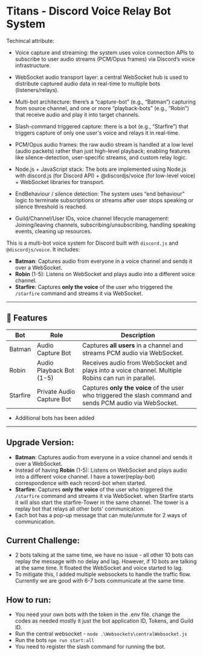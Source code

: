 #  Titans  - Discord Voice Relay Bot System

Techincal attribute:

- Voice capture and streaming: the system uses voice connection APIs to subscribe to user audio streams (PCM/Opus frames) via Discord’s voice infrastructure.

- WebSocket audio transport layer: a central WebSocket hub is used to distribute captured audio data in real-time to multiple bots (listeners/relays).

- Multi-bot architecture: there’s a “capture-bot” (e.g., “Batman”) capturing from source channel, and one or more “playback-bots” (e.g., “Robin”) that receive audio and play it into target channels.

- Slash-command triggered capture: there is a bot (e.g., “Starfire”) that triggers capture of only one user's voice and relays it in real-time.

- PCM/Opus audio frames: the raw audio stream is handled at a low level (audio packets) rather than just high-level playback; enabling features like silence-detection, user-specific streams, and custom relay logic.

- Node.js + JavaScript stack: The bots are implemented using Node.js with discord.js (for Discord API) + @discordjs/voice (for low-level voice) + WebSocket libraries for transport.

- EndBehaviour / silence detection: The system uses “end behaviour” logic to terminate subscriptions or streams after user stops speaking or silence threshold is reached.

- Guild/Channel/User IDs, voice channel lifecycle management: Joining/leaving channels, subscribing/unsubscribing, handling speaking events, cleaning up resources.

This is a multi-bot voice system for Discord built with `discord.js` and `@discordjs/voice`. It includes:

- **Batman**: Captures audio from everyone in a voice channel and sends it over a WebSocket.
- **Robin** (1-5): Listens on WebSocket and plays audio into a different voice channel.
- **Starfire**: Captures **only the voice** of the user who triggered the `/starfire` command and streams it via WebSocket.

---

## 🔧 Features

| Bot      | Role                           | Description |
|----------|--------------------------------|-------------|
|  Batman   | Audio Capture Bot             | Captures **all users** in a channel and streams PCM audio via WebSocket. |
|  Robin   | Audio Playback Bot (1-5)       | Receives audio from WebSocket and plays into a voice channel. Multiple Robins can run in parallel. |
|  Starfire | Private Audio Capture Bot     | Captures **only the voice** of the user who triggered the slash command and sends PCM audio via WebSocket. |
+ Additional bots has been added 

---

## Upgrade Version:


- **Batman**: Captures audio from everyone in a voice channel and sends it over a WebSocket.
- Instead of having  **Robin** (1-5): Listens on WebSocket and plays audio into a different voice channel. I have a tower(replay-bot) correspondence with each record-bot when started.
-  **Starfire**: Captures **only the voice** of the user who triggered the `/starfire` command and streams it via WebSocket. when Starfire starts it will also start the starfire-Tower in the same channel. The tower is a replay bot that relays all other bots' communication.
-  Each bot has a pop-up message that can mute/unmute for 2 ways of communication. 

## Current Challenge: 

- 2 bots talking at the same time, we have no issue - all other 10 bots can replay the message with no delay and lag. However, if 10 bots are talking at the same time. It floated the WebSocket and voice started to lag.
- To mitigate this, I added multiple websockets to handle the traffic flow. Currently we are good with 6-7 bots communicate at the same time. 

## How to run:

- You need your own bots with the token in the .env file. change the codes as needed mostly it just the bot application ID, Tokens, and Guild ID. 
- Run the central websocket - `node .\Websockets\centralWebsocket.js`
- Run the bots `npm run start:all`
- You need to register the slash command for running the bot. 
